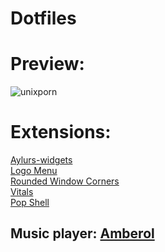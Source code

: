 # Dotfiles
 
# Preview:

![unixporn](https://user-images.githubusercontent.com/68769374/218696674-627f5719-9553-4a97-9f05-d7b66d50835a.png)

# Extensions:
<a href='https://extensions.gnome.org/extension/5338/aylurs-widgets/'> Aylurs-widgets </a>
<br>
<a href='https://extensions.gnome.org/extension/4451/logo-menu/'> Logo Menu </a>
<br>
<a href='https://extensions.gnome.org/extension/5237/rounded-window-corners/'> Rounded Window Corners </a>
<br>
<a href='https://extensions.gnome.org/extension/1460/vitals/'> Vitals </a>
<br>
<a href='https://github.com/pop-os/shell'> Pop Shell </a>


## Music player: <a href = 'https://flathub.org/apps/details/io.bassi.Amberol'> Amberol </a>